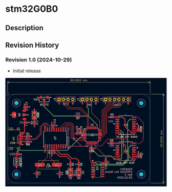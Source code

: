 # stm32G0B0

## Description

## Revision History

### Revision 1.0 (2024-10-29)

- Initial release

![rev1](images/rev1.png)
